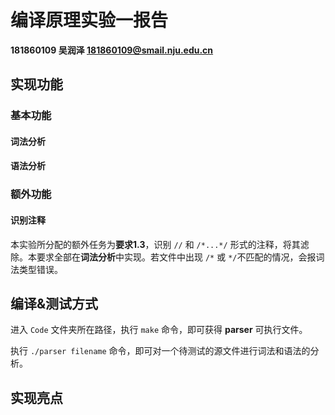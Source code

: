 # 编译原理实验一报告

**181860109    吴润泽        181860109@smail.nju.edu.cn**

## 实现功能

### 基本功能

#### 词法分析

#### 语法分析

### 额外功能

#### 识别注释

本实验所分配的额外任务为**要求1.3**，识别 `//` 和 `/*...*/` 形式的注释，将其滤除。本要求全部在**词法分析**中实现。若文件中出现 `/*` 或 `*/`不匹配的情况，会报词法类型错误。

## 编译&测试方式

进入 `Code` 文件夹所在路径，执行 `make` 命令，即可获得 **parser** 可执行文件。

执行 `./parser filename` 命令，即可对一个待测试的源文件进行词法和语法的分析。

## 实现亮点
